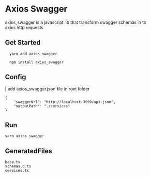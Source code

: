 # Axios Swagger

axios_swagger is a javascript lib that transform swagger schemas in to axios http requests

## Get Started

```
  yarn add axios_swagger
```
```
  npm install axios_swagger
```

## Config

| add axios_swagger.json file in root folder

```
{
    "swaggerUrl": "http://localhost:3000/api-json",
    "outputPath": "./services"
}
```

## Run

```
yarn axios_swagger
```

## GeneratedFiles
```
base.ts
schemas.d.ts
services.ts
```
